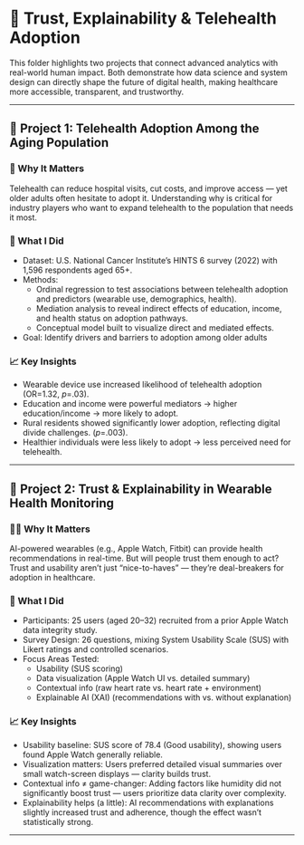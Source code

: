 # 🤝 Trust, Explainability & Telehealth Adoption  

This folder highlights two projects that connect advanced analytics with real-world human impact. Both demonstrate how data science and system design can directly shape the future of digital health, making healthcare more accessible, transparent, and trustworthy.

---

## 📌 Project 1: Telehealth Adoption Among the Aging Population  

### 🏥 Why It Matters 
Telehealth can reduce hospital visits, cut costs, and improve access — yet older adults often hesitate to adopt it. Understanding why is critical for industry players who want to expand telehealth to the population that needs it most.

### 🔬 What I Did
- Dataset: U.S. National Cancer Institute’s HINTS 6 survey (2022) with 1,596 respondents aged 65+.
- Methods:
    - Ordinal regression to test associations between telehealth adoption and predictors (wearable use, demographics, health).
    - Mediation analysis to reveal indirect effects of education, income, and health status on adoption pathways.
    - Conceptual model built to visualize direct and mediated effects.
- Goal: Identify drivers and barriers to adoption among older adults

### 📈 Key Insights 
- Wearable device use increased likelihood of telehealth adoption (OR=1.32, *p*=.03).  
- Education and income were powerful mediators → higher education/income → more likely to adopt.
- Rural residents showed significantly lower adoption, reflecting digital divide challenges. (*p*=.003).  
- Healthier individuals were less likely to adopt → less perceived need for telehealth.

---

## 📌 Project 2: Trust & Explainability in Wearable Health Monitoring  

### 🧑‍⚕️ Why It Matters  
AI-powered wearables (e.g., Apple Watch, Fitbit) can provide health recommendations in real-time. But will people trust them enough to act? Trust and usability aren’t just “nice-to-haves” — they’re deal-breakers for adoption in healthcare.

### 🔬 What I Did
- Participants: 25 users (aged 20–32) recruited from a prior Apple Watch data integrity study.
- Survey Design: 26 questions, mixing System Usability Scale (SUS) with Likert ratings and controlled scenarios.
- Focus Areas Tested:
    - Usability (SUS scoring)
    - Data visualization (Apple Watch UI vs. detailed summary)
    - Contextual info (raw heart rate vs. heart rate + environment)
    - Explainable AI (XAI) (recommendations with vs. without explanation)

### 📈 Key Insights 
- Usability baseline: SUS score of 78.4 (Good usability), showing users found Apple Watch generally reliable.
- Visualization matters: Users preferred detailed visual summaries over small watch-screen displays — clarity builds trust.
- Contextual info ≠ game-changer: Adding factors like humidity did not significantly boost trust — users prioritize data clarity over complexity.
- Explainability helps (a little): AI recommendations with explanations slightly increased trust and adherence, though the effect wasn’t statistically strong.

---






